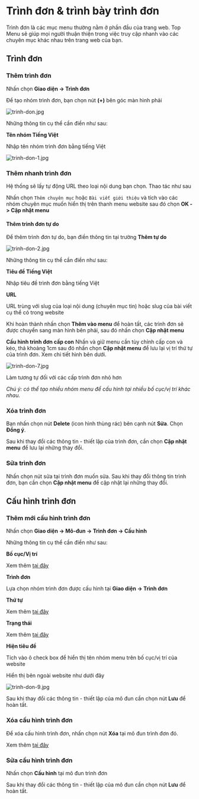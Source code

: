 
# Trình đơn & trình bày trình đơn

Trình đơn là các mục menu thường nằm ở phần đầu của trang web. Top Menu sẽ giúp mọi người thuận thiện trong việc truy cập nhanh vào các chuyên mục khác nhau trên trang web của bạn.

## Trình đơn

### Thêm trình đơn

Nhấn chọn **Giao diện -> Trình đơn**

Để tạo nhóm trình đơn, bạn chọn nút **(+)** bên góc màn hình phải

![trinh-don.jpg](img/trinh-don.jpg)

Những thông tin cụ thể cần điền như sau:

**Tên nhóm Tiếng Việt**

Nhập tên nhóm trình đơn bằng tiếng Việt

![trinh-don-1.jpg](img/trinh-don-1.jpg)

### Thêm nhanh trình đơn

Hệ thống sẽ lấy tự động URL theo loại nội dung bạn chọn. Thao tác như sau

Nhấn chọn `Thêm chuyên mục` hoặc `Bài viết giới thiệu` và tích vào các nhóm chuyên mục muốn hiển thị trên thanh menu website sau đó chọn **OK -> Cập nhật menu**

#### Thêm trình đơn tự do

Để thêm trình đơn tự do, bạn điền thông tin tại trường **Thêm tự do**

![trinh-don-2.jpg](img/trinh-don-2.jpg)

Những thông tin cụ thể cần điền như sau:

**Tiêu đề Tiếng Việt**

Nhập tiêu đề trình đơn bằng tiếng Việt

**URL**

URL trùng với slug của loại nội dung (chuyên mục tin) hoặc slug của bài viết cụ thể có trong website

Khi hoàn thành nhấn chọn **Thêm vào menu** để hoàn tất, các trình đơn sẽ được chuyển sang màn hình bên phải, sau đó nhấn chọn **Cập nhật menu**

**Cấu hình trình đơn cấp con** Nhấn và giữ menu cần tùy chỉnh cấp con và kéo, thả khoảng 1cm sau đó nhấn chọn **Cập nhật menu** để lưu lại vị trí thứ tự của trình đơn. Xem chi tiết hình bên dưới.

![trinh-don-7.jpg](img/trinh-don-7.jpg)

Làm tương tự đối với các cấp trình đơn nhỏ hơn

_Chú ý: có thể tạo nhiều nhóm menu để cấu hình tại nhiều bố cục/vị trí khác nhau._

### Xóa trình đơn

Bạn nhấn chọn nút **Delete** (icon hình thùng rác) bên cạnh nút **Sửa**. Chọn **Đồng ý**.

Sau khi thay đổi các thông tin - thiết lập của trình đơn, cần chọn **Cập nhật menu** để lưu lại những thay đổi.

### Sửa trình đơn

Nhấn chọn nút sửa tại trình đơn muốn sửa. Sau khi thay đổi thông tin trình đơn, bạn cần chọn **Cập nhật menu** để cập nhật lại những thay đổi.

## Cấu hình trình đơn

### Thêm mới cấu hình trình đơn

Nhấn chọn **Giao diện -> Mô-đun -> Trình đơn -> Cấu hình**

Những thông tin cụ thể cần điền như sau:

**Bố cục/Vị trí**

Xem thêm [tại đây](https://simplemag.osd.vn/docs/common/logic#b%E1%BB%91-c%E1%BB%A5c-v%C3%A0-v%E1%BB%8B-tr%C3%AD)

**Trình đơn**

Lựa chọn nhóm trình đơn được cấu hình tại **Giao diện -> Trình đơn**

**Thứ tự**

Xem thêm [tại đây](https://simplemag.osd.vn/docs/common/logic/#th%E1%BB%A9-t%E1%BB%B1-s%E1%BA%AFp-x%E1%BA%BFp-l%C3%A0-s%E1%BB%91-ch%E1%BB%89-%C4%91%E1%BB%8Bnh)

**Trạng thái**

Xem thêm [tại đây](https://simplemag.osd.vn/docs/common/logic/#tr%E1%BA%A1ng-th%C3%A1i)

**Hiện tiêu đề**

Tích vào ô check box để hiển thị tên nhóm menu trên bố cục/vị trí của website

Hiển thị bên ngoài website như dưới đây

![trinh-don-9.jpg](img/trinh-don-9.jpg)

Sau khi thay đổi các thông tin - thiết lập của mô đun cần chọn nút **Lưu** để hoàn tất.

### Xóa cấu hình trình đơn

Để xóa cấu hình trình đơn, nhấn chọn nút **Xóa** tại mô đun trình đơn đó.

Xem thêm [tại đây](https://simplemag.osd.vn/docs/common/logic#x%C3%B3a-c%C3%A1c-m%E1%BB%A5c-c%C3%A1c-th%C3%A0nh-ph%E1%BA%A7n-th%C3%B4ng-tin)

### Sửa cấu hình trình đơn

Nhấn chọn **Cấu hình** tại mô đun trình đơn

Sau khi thay đổi các thông tin - thiết lập của mô đun cần chọn nút **Lưu** để hoàn tất.
